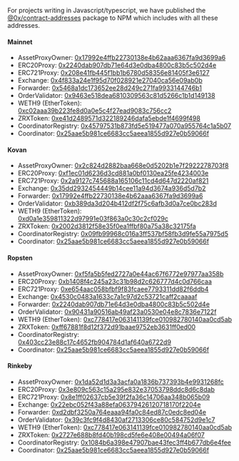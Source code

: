 For projects writing in Javascript/typescript, we have published the [@0x/contract-addresses](https://www.npmjs.com/package/@0x/contract-addresses) package to NPM which includes with all these addresses.

#### Mainnet

-   AssetProxyOwner: [0x17992e4ffb22730138e4b62aaa6367fa9d3699a6](https://etherscan.io/address/0x17992e4ffb22730138e4b62aaa6367fa9d3699a6)
-   ERC20Proxy: [0x2240dab907db71e64d3e0dba4800c83b5c502d4e](https://etherscan.io/address/0x2240dab907db71e64d3e0dba4800c83b5c502d4e)
-   ERC721Proxy: [0x208e41fb445f1bb1b6780d58356e81405f3e6127](https://etherscan.io/address/0x208e41fb445f1bb1b6780d58356e81405f3e6127)
-   Exchange: [0x4f833a24e1f95d70f028921e27040ca56e09ab0b](https://etherscan.io/address/0x4f833a24e1f95d70f028921e27040ca56e09ab0b)
-   Forwarder: [0x5468a1dc173652ee28d249c271fa9933144746b1](https://etherscan.io/address/0x5468a1dc173652ee28d249c271fa9933144746b1)
-   OrderValidator: [0x9463e518dea6810309563c81d5266c1b1d149138](https://etherscan.io/address/0x9463e518dea6810309563c81d5266c1b1d149138)
-   WETH9 (EtherToken): [0xc02aaa39b223fe8d0a0e5c4f27ead9083c756cc2](https://etherscan.io/address/0xc02aaa39b223fe8d0a0e5c4f27ead9083c756cc2)
-   ZRXToken: [0xe41d2489571d322189246dafa5ebde1f4699f498](https://etherscan.io/address/0xE41d2489571d322189246DaFA5ebDe1F4699F498)
-   CoordinatorRegistry: [0x45797531b873fd5e519477a070a955764c1a5b07](https://etherscan.io/address/0x45797531b873fd5e519477a070a955764c1a5b07)
-   Coordinator: [0x25aae5b981ce6683cc5aeea1855d927e0b59066f](https://etherscan.io/address/0x25aae5b981ce6683cc5aeea1855d927e0b59066f)

#### Kovan

-   AssetProxyOwner: [0x2c824d2882baa668e0d5202b1e7f2922278703f8](https://kovan.etherscan.io/address/0x2c824d2882baa668e0d5202b1e7f2922278703f8)
-   ERC20Proxy: [0xf1ec01d6236d3cd881a0bf0130ea25fe4234003e](https://kovan.etherscan.io/address/0xf1ec01d6236d3cd881a0bf0130ea25fe4234003e)
-   ERC721Proxy: [0x2a9127c745688a165106c11cd4d647d2220af821](https://kovan.etherscan.io/address/0x2a9127c745688a165106c11cd4d647d2220af821)
-   Exchange: [0x35dd2932454449b14cee11a94d3674a936d5d7b2](https://kovan.etherscan.io/address/0x35dd2932454449b14cee11a94d3674a936d5d7b2)
-   Forwarder: [0x17992e4ffb22730138e4b62aaa6367fa9d3699a6](https://kovan.etherscan.io/address/0x17992e4ffb22730138e4b62aaa6367fa9d3699a6)
-   OrderValidator: [0xb389da3d204b412df2f75c6afb3d0a7ce0bc283d](https://kovan.etherscan.io/address/0xb389da3d204b412df2f75c6afb3d0a7ce0bc283d)
-   WETH9 (EtherToken): [0xd0a1e359811322d97991e03f863a0c30c2cf029c](https://kovan.etherscan.io/address/0xd0a1e359811322d97991e03f863a0c30c2cf029c)
-   ZRXToken: [0x2002d3812f58e35f0ea1ffbf80a75a38c32175fa](https://kovan.etherscan.io/address/0x2002d3812f58e35f0ea1ffbf80a75a38c32175fa)
-   CoordinatorRegistry: [0x09fb99968c016a3ff537bf58fb3d9fe55a7975d5](https://kovan.etherscan.io/address/0x09fb99968c016a3ff537bf58fb3d9fe55a7975d5)
-   Coordinator: [0x25aae5b981ce6683cc5aeea1855d927e0b59066f](https://kovan.etherscan.io/address/0x25aae5b981ce6683cc5aeea1855d927e0b59066f)

#### Ropsten

-   AssetProxyOwner: [0xf5fa5b5fed2727a0e44ac67f6772e97977aa358b](https://ropsten.etherscan.io/address/0xf5fa5b5fed2727a0e44ac67f6772e97977aa358b)
-   ERC20Proxy: [0xb1408f4c245a23c31b98d2c626777d4c0d766caa](https://ropsten.etherscan.io/address/0xb1408f4c245a23c31b98d2c626777d4c0d766caa)
-   ERC721Proxy: [0xe654aac058bfbf9f83fcaee7793311dd82f6ddb4](https://ropsten.etherscan.io/address/0xe654aac058bfbf9f83fcaee7793311dd82f6ddb4)
-   Exchange: [0x4530c0483a1633c7a1c97d2c53721caff2caaaaf](https://ropsten.etherscan.io/address/0x4530c0483a1633c7a1c97d2c53721caff2caaaaf)
-   Forwarder: [0x2240dab907db71e64d3e0dba4800c83b5c502d4e](https://ropsten.etherscan.io/address/0x2240dab907db71e64d3e0dba4800c83b5c502d4e)
-   OrderValidator: [0x90431a90516ab49af23a0530e04e8c7836e7122f](https://ropsten.etherscan.io/address/0x90431a90516ab49af23a0530e04e8c7836e7122f)
-   WETH9 (EtherToken): [0xc778417e063141139fce010982780140aa0cd5ab](https://ropsten.etherscan.io/address/0xc778417e063141139fce010982780140aa0cd5ab)
-   ZRXToken: [0xff67881f8d12f372d91baae9752eb3631ff0ed00](https://ropsten.etherscan.io/address/0xff67881f8d12f372d91baae9752eb3631ff0ed00)
-   CoordinatorRegistry: [0x403cc23e88c17c4652fb904784d1af640a6722d9](https://ropsten.etherscan.io/address/0x403cc23e88c17c4652fb904784d1af640a6722d9)
-   Coordinator: [0x25aae5b981ce6683cc5aeea1855d927e0b59066f](https://ropsten.etherscan.io/address/0x25aae5b981ce6683cc5aeea1855d927e0b59066f)

#### Rinkeby

-   AssetProxyOwner: [0x1da52d1d3a3acfa0a1836b737393b4e9931268fc](https://rinkeby.etherscan.io/address/0x1da52d1d3a3acfa0a1836b737393b4e9931268fc)
-   ERC20Proxy: [0x3e809c563c15a295e832e37053798ddc8d6c8dab](https://rinkeby.etherscan.io/address/0x3e809c563c15a295e832e37053798ddc8d6c8dab)
-   ERC721Proxy: [0x8e1ff02637cb5e39f2fa36c14706aa348b065b09](https://rinkeby.etherscan.io/address/0x8e1ff02637cb5e39f2fa36c14706aa348b065b09)
-   Exchange: [0x22ebc052f43a88efa06379426120718170f2204e](https://rinkeby.etherscan.io/address/0x22ebc052f43a88efa06379426120718170f2204e)
-   Forwarder: [0xd2dbf3250a764eaaa94fa0c84ed87c0edc8ed04e](https://rinkeby.etherscan.io/address/0xd2dbf3250a764eaaa94fa0c84ed87c0edc8ed04e)
-   OrderValidator: [0x39c3fc9f4d8430af2713306ce80c584752d9e1c7](https://rinkeby.etherscan.io/address/0x39c3fc9f4d8430af2713306ce80c584752d9e1c7)
-   WETH9 (EtherToken): [0xc778417e063141139fce010982780140aa0cd5ab](https://rinkeby.etherscan.io/address/0xc778417e063141139fce010982780140aa0cd5ab)
-   ZRXToken: [0x2727e688b8fd40b198cd5fe6e408e00494a06f07](https://rinkeby.etherscan.io/address/0x2727e688b8fd40b198cd5fe6e408e00494a06f07)
-   CoordinatorRegistry: [0x1084b6a398e47907bae43fec3ff4b677db6e4fee](https://rinkeby.etherscan.io/address/0x1084b6a398e47907bae43fec3ff4b677db6e4fee)
-   Coordinator: [0x25aae5b981ce6683cc5aeea1855d927e0b59066f](https://rinkeby.etherscan.io/address/0x25aae5b981ce6683cc5aeea1855d927e0b59066f)
